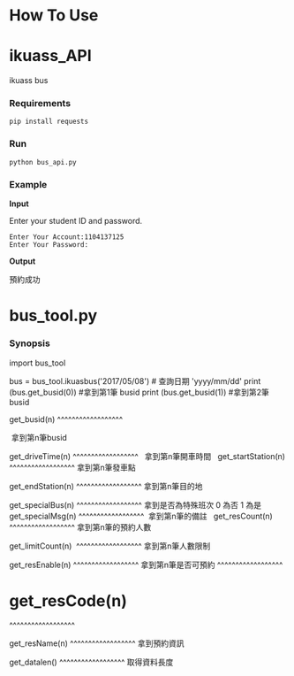 # How To Use 
# ikuass_API
ikuass bus

### Requirements
```shell=
pip install requests
```

### Run
```shell=
python bus_api.py
```

### Example

**Input**

Enter your student ID and password.

```
Enter Your Account:1104137125
Enter Your Password:
```
**Output**

預約成功


# bus_tool.py

### Synopsis
import bus_tool

bus = bus_tool.ikuasbus('2017/05/08') # 查詢日期 'yyyy/mm/dd'
print (bus.get_busid(0)) #拿到第1筆 busid
print (bus.get_busid(1)) #拿到第2筆 busid



get_busid(n)
^^^^^^^^^^^^^^^^^^
  
  拿到第n筆busid

get_driveTime(n)
^^^^^^^^^^^^^^^^^^
   拿到第n筆開車時間
   
get_startStation(n)
^^^^^^^^^^^^^^^^^^
  拿到第n筆發車點

get_endStation(n)
^^^^^^^^^^^^^^^^^^
 拿到第n筆目的地

get_specialBus(n)
^^^^^^^^^^^^^^^^^^
 拿到是否為特殊班次 0 為否 1 為是
  
get_specialMsg(n)
   ^^^^^^^^^^^^^^^^^^
  拿到第n筆的備註
   
get_resCount(n)
^^^^^^^^^^^^^^^^^^
拿到第n筆的預約人數

get_limitCount(n)
  ^^^^^^^^^^^^^^^^^^
 拿到第n筆人數限制

get_resEnable(n)
   ^^^^^^^^^^^^^^^^^^
拿到第n筆是否可預約
^^^^^^^^^^^^^^^^^^
# get_resCode(n)
^^^^^^^^^^^^^^^^^^

get_resName(n)
  ^^^^^^^^^^^^^^^^^^ 
拿到預約資訊

get_datalen()
^^^^^^^^^^^^^^^^^^
取得資料長度
